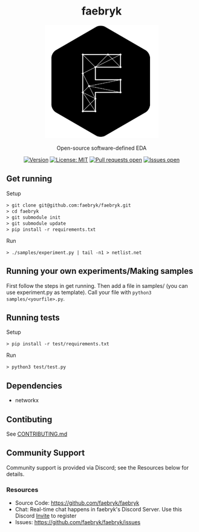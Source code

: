 <div align="center">

# faebryk

<a href="https://github.com/faebryk/faebryk">
<img height=300 width=300 src="./faebryk_logo.png"/>
</a>
<br/>

Open-source software-defined EDA

[![Version](https://img.shields.io/github/v/tag/faebryk/faebryk)](https://github.com/faebryk/faebryk/releases) [![License: MIT](https://img.shields.io/badge/License-MIT-yellow.svg)](https://github.com/faebryk/faebryk/blob/main/LICENSE) [![Pull requests open](https://img.shields.io/github/issues-pr/faebryk/faebryk)](https://github.com/faebryk/faebryk/pulls) [![Issues open](https://img.shields.io/github/issues/faebryk/faebryk)](https://github.com/faebryk/faebryk/issues)

</div>

## Get running
Setup
```
> git clone git@github.com:faebryk/faebryk.git
> cd faebryk
> git submodule init
> git submodule update
> pip install -r requirements.txt
```
Run
```
> ./samples/experiment.py | tail -n1 > netlist.net
```

## Running your own experiments/Making samples
First follow the steps in get running.
Then add a file in samples/ (you can use experiment.py as template).
Call your file with `python3 samples/<yourfile>.py`.

## Running tests
Setup
```
> pip install -r test/requirements.txt
```
Run
```
> python3 test/test.py
```


## Dependencies
- networkx

## Contibuting
See [CONTRIBUTING.md](CONTRIBUTING.md)

## Community Support
Community support is provided via Discord; see the Resources below for details.

### Resources
- Source Code: https://github.com/faebryk/faebryk
- Chat: Real-time chat happens in faebryk's Discord Server. Use this Discord [Invite](https://discord.gg/Sekvbrej8j) to register
- Issues: https://github.com/faebryk/faebryk/issues
